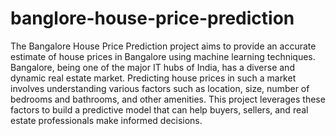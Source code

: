 # banglore-house-price-prediction
The Bangalore House Price Prediction project aims to provide an accurate estimate of house prices in Bangalore using machine learning techniques. Bangalore, being one of the major IT hubs of India, has a diverse and dynamic real estate market. Predicting house prices in such a market involves understanding various factors such as location, size, number of bedrooms and bathrooms, and other amenities. This project leverages these factors to build a predictive model that can help buyers, sellers, and real estate professionals make informed decisions.



